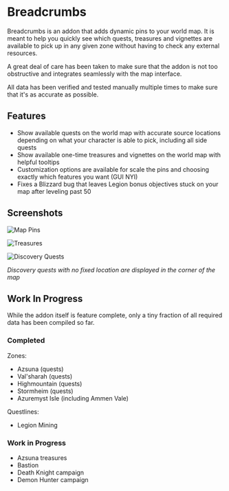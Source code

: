 # Breadcrumbs

Breadcrumbs is an addon that adds dynamic pins to your world map. It is meant to help you quickly see which quests, treasures and vignettes are available to pick up in any given zone without having to check any external resources.

A great deal of care has been taken to make sure that the addon is not too obstructive and integrates seamlessly with the map interface.

All data has been verified and tested manually multiple times to make sure that it's as accurate as possible.

## Features

- Show available quests on the world map with accurate source locations depending on what your character is able to pick, including all side quests
- Show available one-time treasures and vignettes on the world map with helpful tooltips
- Customization options are available for scale the pins and choosing exactly which features you want (GUI NYI)
- Fixes a Blizzard bug that leaves Legion bonus objectives stuck on your map after leveling past 50

## Screenshots

![Map Pins](https://i.imgur.com/k3zVLC9.png)

![Treasures](https://i.imgur.com/qahmcqj.png)

![Discovery Quests](https://i.imgur.com/DiOxFIm.png)

*Discovery quests with no fixed location are displayed in the corner of the map*

## Work In Progress

While the addon itself is feature complete, only a tiny fraction of all required data has been compiled so far.

### Completed

Zones:
- Azsuna (quests)
- Val'sharah (quests)
- Highmountain (quests)
- Stormheim (quests)
- Azuremyst Isle (including Ammen Vale)

Questlines:
- Legion Mining

### Work in Progress

- Azsuna treasures
- Bastion
- Death Knight campaign
- Demon Hunter campaign
